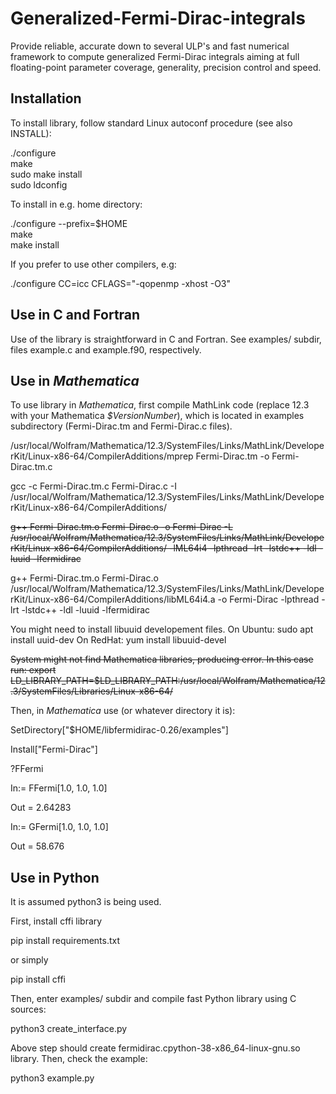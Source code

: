 # Generalized-Fermi-Dirac-integrals

Provide reliable, accurate down to several ULP's and fast numerical framework to compute generalized Fermi-Dirac integrals aiming at full floating-point parameter coverage, generality, precision control and speed.

## Installation

To install library, follow standard
Linux autoconf procedure (see also INSTALL):

./configure  
make  
sudo make install  
sudo ldconfig  

To install in e.g. home directory:

./configure --prefix=$HOME  
make  
make install  


If you prefer to use other compilers, e.g:

./configure CC=icc CFLAGS="-qopenmp -xhost -O3"

## Use in C and Fortran

Use of the library is straightforward in C and Fortran. See examples/ subdir, files example.c and example.f90, respectively.  

## Use in *Mathematica*

To use library in *Mathematica*, first compile MathLink code (replace 12.3 with your Mathematica *$VersionNumber*),
 which is located in examples subdirectory (Fermi-Dirac.tm and Fermi-Dirac.c files). 

/usr/local/Wolfram/Mathematica/12.3/SystemFiles/Links/MathLink/DeveloperKit/Linux-x86-64/CompilerAdditions/mprep Fermi-Dirac.tm -o Fermi-Dirac.tm.c

gcc -c Fermi-Dirac.tm.c Fermi-Dirac.c -I /usr/local/Wolfram/Mathematica/12.3/SystemFiles/Links/MathLink/DeveloperKit/Linux-x86-64/CompilerAdditions/

~~g++ Fermi-Dirac.tm.o Fermi-Dirac.o -o Fermi-Dirac -L /usr/local/Wolfram/Mathematica/12.3/SystemFiles/Links/MathLink/DeveloperKit/Linux-x86-64/CompilerAdditions/ -lML64i4 -lpthread -lrt -lstdc++ -ldl -luuid -lfermidirac~~


g++ Fermi-Dirac.tm.o Fermi-Dirac.o /usr/local/Wolfram/Mathematica/12.3/SystemFiles/Links/MathLink/DeveloperKit/Linux-x86-64/CompilerAdditions/libML64i4.a -o Fermi-Dirac -lpthread -lrt -lstdc++ -ldl -luuid -lfermidirac



You might need to install libuuid developement files. 
On Ubuntu:
sudo apt install uuid-dev
On RedHat:
yum install libuuid-devel

~~System might not find Mathematica libraries, producing error. In this case run:
export LD_LIBRARY_PATH=$LD_LIBRARY_PATH:/usr/local/Wolfram/Mathematica/12.3/SystemFiles/Libraries/Linux-x86-64/~~


Then, in *Mathematica* use (or whatever directory it is):

SetDirectory["$HOME/libfermidirac-0.26/examples"]

Install["Fermi-Dirac"]

?FFermi

In:= FFermi[1.0, 1.0, 1.0]

Out = 2.64283

In:= GFermi[1.0, 1.0, 1.0]

Out = 58.676


## Use in Python

It is assumed python3 is being used. 

First, install cffi library

pip install requirements.txt

or simply 

pip install cffi

Then, enter examples/ subdir and compile fast Python library using C sources:

python3 create_interface.py

Above step should create fermidirac.cpython-38-x86_64-linux-gnu.so library.
Then, check the example:

python3 example.py


